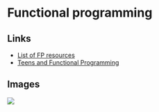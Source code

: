 # Functional programming
## Links
- [List of FP resources](http://themattchan.com/blog/fp-resources.html)
- [Teens and Functional Programming](https://jozefg.bitbucket.io/posts/2013-09-08-teens-and-fp.html)

## Images
![](https://i.imgur.com/nSrcdxd.png)